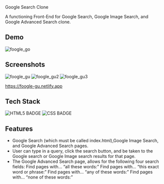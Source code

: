 Google Search Clone

A functioning Front-End for Google Search, Google Image Search, and Google Advanced Search clone.

## Demo
![foogle_go](https://user-images.githubusercontent.com/67307808/188706578-e20e9570-8d6d-4233-bd10-079476d6f9ac.gif)

## Screenshots

![foogle_gu](https://user-images.githubusercontent.com/67307808/188706497-91a52c72-3bea-4bf9-af63-425d110582a3.png)
![foogle_gu2](https://user-images.githubusercontent.com/67307808/188706541-c2d9625e-cec6-4083-b7c5-38bb3b31412e.png)
![foogle_gu3](https://user-images.githubusercontent.com/67307808/188706544-ec579515-2abd-45b7-ac34-e9a1e75b6e52.png)

https://foogle-gu.netlify.app

## Tech Stack
![HTML5 BADGE](https://img.shields.io/static/v1?label=|&message=HTML5&color=03989E&style=plastic&logo=html5)  ![CSS BADGE](https://img.shields.io/static/v1?label=|&message=CSS3&color=03989e&style=plastic&logo=css3) 

## Features

- Google Search (which must be called index.html),Google Image Search, and Google Advanced Search pages.
- User can type in a query, click the search button, and be taken to the Google search or Google Image search results for that page.
- The Google Advanced Search page, allows for the following four search fields:
        Find pages with… “all these words:”
        Find pages with… “this exact word or phrase:”
        Find pages with… “any of these words:”
        Find pages with… “none of these words:”

